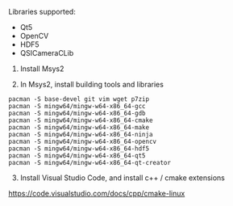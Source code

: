 Libraries supported:

* Qt5
* OpenCV
* HDF5
* QSICameraCLib

1. Install Msys2

2. In Msys2, install building tools and libraries
```
pacman -S base-devel git vim wget p7zip
pacman -S mingw64/mingw-w64-x86_64-gcc
pacman -S mingw64/mingw-w64-x86_64-gdb
pacman -S mingw64/mingw-w64-x86_64-cmake
pacman -S mingw64/mingw-w64-x86_64-make
pacman -S mingw64/mingw-w64-x86_64-ninja
pacman -S mingw64/mingw-w64-x86_64-opencv
pacman -S mingw64/mingw-w64-x86_64-hdf5
pacman -S mingw64/mingw-w64-x86_64-qt5
pacman -S mingw64/mingw-w64-x86_64-qt-creator
```

3. Install Visual Studio Code, and install c++ / cmake extensions

https://code.visualstudio.com/docs/cpp/cmake-linux
